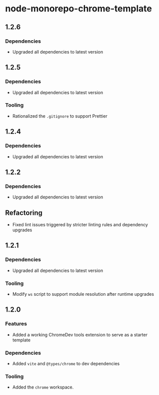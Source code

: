 # node-monorepo-chrome-template

## 1.2.6

### Dependencies

- Upgraded all dependencies to latest version

## 1.2.5

### Dependencies

- Upgraded all dependencies to latest version

### Tooling

- Rationalized the `.gitignore` to support Prettier

## 1.2.4

### Dependencies

- Upgraded all dependencies to latest version

## 1.2.2

### Dependencies

- Upgraded all dependencies to latest version

## Refactoring

- Fixed lint issues triggered by stricter linting rules and dependency upgrades

## 1.2.1

### Dependencies

- Upgraded all dependencies to latest version

### Tooling

- Modify `ws` script to support module resolution after runtime upgrades

## 1.2.0

### Features

- Added a working ChromeDev tools extension to serve as a starter template

### Dependencies

- Added `vite` and `@types/chrome` to dev dependencies

### Tooling

- Added the `chrome` workspace.
